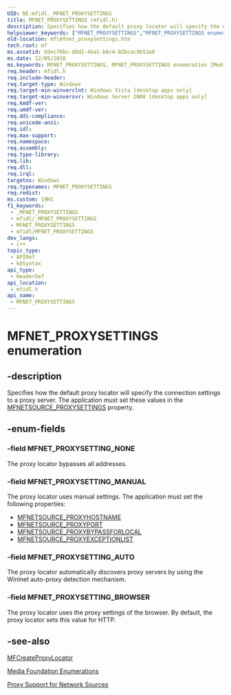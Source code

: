 ```yaml
---
UID: NE:mfidl._MFNET_PROXYSETTINGS
title: MFNET_PROXYSETTINGS (mfidl.h)
description: Specifies how the default proxy locator will specify the connection settings to a proxy server.
helpviewer_keywords: ["MFNET_PROXYSETTINGS","MFNET_PROXYSETTINGS enumeration [Media Foundation]","MFNET_PROXYSETTING_AUTO","MFNET_PROXYSETTING_BROWSER","MFNET_PROXYSETTING_MANUAL","MFNET_PROXYSETTING_NONE","b9ec76bc-d8d1-4ba1-b6c4-02bcac9b53a0","mf.mfnet_proxysettings","mfidl/MFNET_PROXYSETTINGS","mfidl/MFNET_PROXYSETTING_AUTO","mfidl/MFNET_PROXYSETTING_BROWSER","mfidl/MFNET_PROXYSETTING_MANUAL","mfidl/MFNET_PROXYSETTING_NONE"]
old-location: mf\mfnet_proxysettings.htm
tech.root: mf
ms.assetid: b9ec76bc-d8d1-4ba1-b6c4-02bcac9b53a0
ms.date: 12/05/2018
ms.keywords: MFNET_PROXYSETTINGS, MFNET_PROXYSETTINGS enumeration [Media Foundation], MFNET_PROXYSETTING_AUTO, MFNET_PROXYSETTING_BROWSER, MFNET_PROXYSETTING_MANUAL, MFNET_PROXYSETTING_NONE, b9ec76bc-d8d1-4ba1-b6c4-02bcac9b53a0, mf.mfnet_proxysettings, mfidl/MFNET_PROXYSETTINGS, mfidl/MFNET_PROXYSETTING_AUTO, mfidl/MFNET_PROXYSETTING_BROWSER, mfidl/MFNET_PROXYSETTING_MANUAL, mfidl/MFNET_PROXYSETTING_NONE
req.header: mfidl.h
req.include-header: 
req.target-type: Windows
req.target-min-winverclnt: Windows Vista [desktop apps only]
req.target-min-winversvr: Windows Server 2008 [desktop apps only]
req.kmdf-ver: 
req.umdf-ver: 
req.ddi-compliance: 
req.unicode-ansi: 
req.idl: 
req.max-support: 
req.namespace: 
req.assembly: 
req.type-library: 
req.lib: 
req.dll: 
req.irql: 
targetos: Windows
req.typenames: MFNET_PROXYSETTINGS
req.redist: 
ms.custom: 19H1
f1_keywords:
 - _MFNET_PROXYSETTINGS
 - mfidl/_MFNET_PROXYSETTINGS
 - MFNET_PROXYSETTINGS
 - mfidl/MFNET_PROXYSETTINGS
dev_langs:
 - c++
topic_type:
 - APIRef
 - kbSyntax
api_type:
 - HeaderDef
api_location:
 - mfidl.h
api_name:
 - MFNET_PROXYSETTINGS
---
```


# MFNET_PROXYSETTINGS enumeration


## -description

Specifies how the default proxy locator will specify the connection settings to a proxy server. The application must set these values in the <a href="/windows/desktop/medfound/mfnetsource-proxysettings-property">MFNETSOURCE_PROXYSETTINGS</a> property.

## -enum-fields

### -field MFNET_PROXYSETTING_NONE

The proxy locator bypasses all addresses.

### -field MFNET_PROXYSETTING_MANUAL

The proxy locator uses manual settings. The application must set the following properties:

<ul>
<li>
<a href="/windows/desktop/medfound/mfnetsource-proxyhostname-property">MFNETSOURCE_PROXYHOSTNAME</a>
</li>
<li>
<a href="/windows/desktop/medfound/mfnetsource-proxyport-property">MFNETSOURCE_PROXYPORT</a>
</li>
<li>
<a href="/windows/desktop/medfound/mfnetsource-proxybypassforlocal-property">MFNETSOURCE_PROXYBYPASSFORLOCAL</a>
</li>
<li>
<a href="/windows/desktop/medfound/mfnetsource-proxyexceptionlist-property">MFNETSOURCE_PROXYEXCEPTIONLIST</a>
</li>
</ul>

### -field MFNET_PROXYSETTING_AUTO

The proxy locator automatically discovers proxy servers by using the WinInet auto-proxy detection mechanism.

### -field MFNET_PROXYSETTING_BROWSER

The proxy locator uses the proxy settings of the browser. By default, the proxy locator sets this value for HTTP.

## -see-also

<a href="/windows/desktop/api/mfidl/nf-mfidl-mfcreateproxylocator">MFCreateProxyLocator</a>



<a href="/windows/desktop/medfound/media-foundation-enumerations">Media Foundation Enumerations</a>



<a href="/windows/desktop/medfound/proxy-support-for-network-sources">Proxy Support for Network Sources</a>